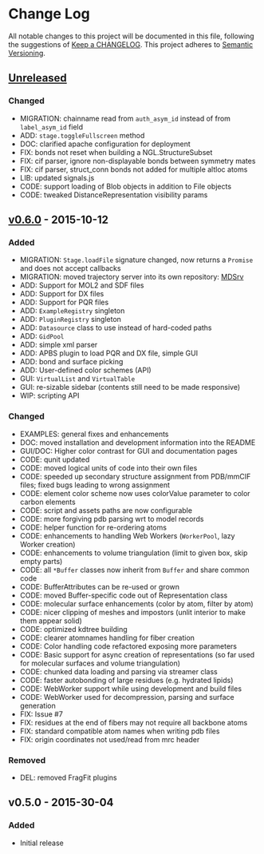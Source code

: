 # Change Log
All notable changes to this project will be documented in this file, following the suggestions of [Keep a CHANGELOG](http://keepachangelog.com/). This project adheres to [Semantic Versioning](http://semver.org/).


## [Unreleased]
### Changed
- MIGRATION: chainname read from `auth_asym_id` instead of from `label_asym_id` field
- ADD: `stage.toggleFullscreen` method
- DOC: clarified apache configuration for deployment
- FIX: bonds not reset when building a NGL.StructureSubset
- FIX: cif parser, ignore non-displayable bonds between symmetry mates
- FIX: cif parser, struct_conn bonds not added for multiple altloc atoms
- LIB: updated signals.js
- CODE: support loading of Blob objects in addition to File objects
- CODE: tweaked DistanceRepresentation visibility params


## [v0.6.0] - 2015-10-12
### Added
- MIGRATION: `Stage.loadFile` signature changed, now returns a `Promise` and does not accept callbacks
- MIGRATION: moved trajectory server into its own repository: [MDSrv](https://github.com/arose/mdsrv/)
- ADD: Support for MOL2 and SDF files
- ADD: Support for DX files
- ADD: Support for PQR files
- ADD: `ExampleRegistry` singleton
- ADD: `PluginRegistry` singleton
- ADD: `Datasource` class to use instead of hard-coded paths
- ADD: `GidPool`
- ADD: simple xml parser
- ADD: APBS plugin to load PQR and DX file, simple GUI
- ADD: bond and surface picking
- ADD: User-defined color schemes (API)
- GUI: `VirtualList` and `VirtualTable`
- GUI: re-sizable sidebar (contents still need to be made responsive)
- WIP: scripting API

### Changed
- EXAMPLES: general fixes and enhancements
- DOC: moved installation and development information into the README
- GUI/DOC: Higher color contrast for GUI and documentation pages
- CODE: qunit updated
- CODE: moved logical units of code into their own files
- CODE: speeded up secondary structure assignment from PDB/mmCIF files; fixed bugs leading to wrong assignment
- CODE: element color scheme now uses colorValue parameter to color carbon elements
- CODE: script and assets paths are now configurable
- CODE: more forgiving pdb parsing wrt to model records
- CODE: helper function for re-ordering atoms
- CODE: enhancements to handling Web Workers (`WorkerPool`, lazy Worker creation)
- CODE: enhancements to volume triangulation (limit to given box, skip empty parts)
- CODE: all `*Buffer` classes now inherit from `Buffer` and share common code
- CODE: BufferAttributes can be re-used or grown
- CODE: moved Buffer-specific code out of Representation class
- CODE: molecular surface enhancements (color by atom, filter by atom)
- CODE: nicer clipping of meshes and impostors (unlit interior to make them appear solid)
- CODE: optimized kdtree building
- CODE: clearer atomnames handling for fiber creation
- CODE: Color handling code refactored exposing more parameters
- CODE: Basic support for async creation of representations (so far used for molecular surfaces and volume triangulation)
- CODE: chunked data loading and parsing via streamer class
- CODE: faster autobonding of large residues (e.g. hydrated lipids)
- CODE: WebWorker support while using development and build files
- CODE: WebWorker used for decompression, parsing and surface generation
- FIX: Issue #7
- FIX: residues at the end of fibers may not require all backbone atoms
- FIX: standard compatible atom names when writing pdb files
- FIX: origin coordinates not used/read from mrc header

### Removed
- DEL: removed FragFit plugins


## v0.5.0 - 2015-30-04
### Added
- Initial release


[Unreleased]: https://github.com/rcsb/mmtf-javascript/compare/v0.6.0...HEAD
[v0.6.0]: https://github.com/rcsb/mmtf-javascript/compare/v0.5.0...v0.6.0